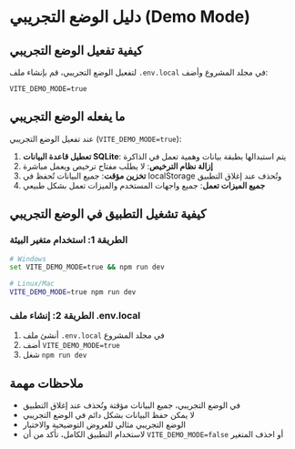 # دليل الوضع التجريبي (Demo Mode)

## كيفية تفعيل الوضع التجريبي

لتفعيل الوضع التجريبي، قم بإنشاء ملف `.env.local` في مجلد المشروع وأضف:

```env
VITE_DEMO_MODE=true
```

## ما يفعله الوضع التجريبي

عند تفعيل الوضع التجريبي (`VITE_DEMO_MODE=true`):

1. **تعطيل قاعدة البيانات SQLite**: يتم استبدالها بطبقة بيانات وهمية تعمل في الذاكرة
2. **إزالة نظام الترخيص**: لا يطلب مفتاح ترخيص ويعمل مباشرة
3. **تخزين مؤقت**: جميع البيانات تُحفظ في localStorage وتُحذف عند إغلاق التطبيق
4. **جميع الميزات تعمل**: جميع واجهات المستخدم والميزات تعمل بشكل طبيعي

## كيفية تشغيل التطبيق في الوضع التجريبي

### الطريقة 1: استخدام متغير البيئة
```bash
# Windows
set VITE_DEMO_MODE=true && npm run dev

# Linux/Mac
VITE_DEMO_MODE=true npm run dev
```

### الطريقة 2: إنشاء ملف .env.local
1. أنشئ ملف `.env.local` في مجلد المشروع
2. أضف `VITE_DEMO_MODE=true`
3. شغل `npm run dev`

## ملاحظات مهمة

- في الوضع التجريبي، جميع البيانات مؤقتة وتُحذف عند إغلاق التطبيق
- لا يمكن حفظ البيانات بشكل دائم في الوضع التجريبي
- الوضع التجريبي مثالي للعروض التوضيحية والاختبار
- لاستخدام التطبيق الكامل، تأكد من أن `VITE_DEMO_MODE=false` أو احذف المتغير
